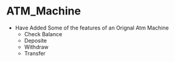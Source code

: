 # ATM_Machine
- Have Added Some of the features of an Orignal Atm Machine
   - Check Balance
   - Deposite
   - Withdraw
   - Transfer
